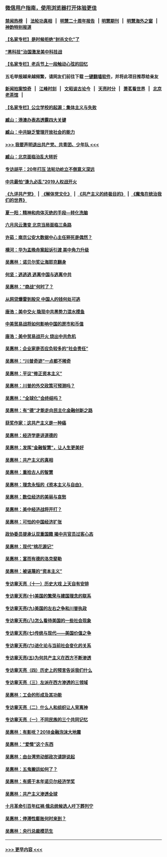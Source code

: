 ### [微信用户指南，使用浏览器打开体验更佳](https://github.com/gfw-breaker/banned-news1/blob/master/indexes/wechat-guide.md?t=0)
#### [禁闻热榜](热点新闻.md?t=0)  &nbsp;&nbsp;|&nbsp;&nbsp; [法轮功真相](https://github.com/gfw-breaker/truth/blob/master/README.md?t=0) &nbsp;&nbsp;|&nbsp;&nbsp; [明慧二十周年报告](https://github.com/gfw-breaker/mh-reports/blob/master/README.md?t=0) &nbsp;&nbsp;|&nbsp;&nbsp;[明慧期刊](https://github.com/gfw-breaker/mh-qikan) &nbsp;&nbsp;|&nbsp;&nbsp; [明慧海外之窗](https://github.com/gfw-breaker/mh-news/blob/master/README.md?t=0) &nbsp;&nbsp;|&nbsp;&nbsp; [神韵特别报道](https://github.com/gfw-breaker/mh-news/blob/master/shenyun.md?t=0)
#### [【名家专栏】是时候拒绝“封杀文化”了](../pages/nsc423/n11814093.md?t=02152333) 
#### [“黑科技”治国激发美中科技战](../pages/nsc423/n11638056.md?t=02152333) 
#### [【名家专栏】老兵节上一段触动心弦的回忆](../pages/nsc423/n11646016.md?t=02152333) 
#### 五毛举报越来越频繁，请网友们前往下载 [一键翻墙软件](https://github.com/gfw-breaker/ssr-accounts)，并将此项目推荐给亲友
#### [新闻拍案惊奇](https://github.com/gfw-breaker/banned-news1/blob/master/pages/link4.md) &nbsp;&nbsp;|&nbsp;&nbsp; [江峰时刻](https://github.com/gfw-breaker/banned-news1/blob/master/pages/link4.md) &nbsp;&nbsp;|&nbsp;&nbsp; [文昭谈古论今](https://github.com/gfw-breaker/banned-news1/blob/master/pages/link4.md) &nbsp;&nbsp;|&nbsp;&nbsp; [天亮时分](https://github.com/gfw-breaker/banned-news1/blob/master/pages/link4.md) &nbsp;&nbsp;|&nbsp;&nbsp; [萧茗看世界](https://github.com/gfw-breaker/banned-news1/blob/master/pages/link4.md) &nbsp;&nbsp;|&nbsp;&nbsp; [北京老茶馆](https://github.com/gfw-breaker/banned-news1/blob/master/pages/link4.md) &nbsp;&nbsp;|&nbsp;&nbsp; 
#### [【名家专栏】公立学校的起源：集体主义与失败](../pages/nsc423/n11601833.md?t=02152333) 
#### [臧山：港澳办表态透露四大关键](../pages/nsc423/n11421628.md?t=02152333) 
#### [臧山：中共缺乏管理开放社会的能力](../pages/nsc423/n11407457.md?t=02152333) 
#### [>>> 我要声明退出共产党、共青团、少年队 <<<](https://github.com/begood0513/goodnews/blob/master/quit/letter.md) 
#### [臧山：北京面临治乱大转折](../pages/nsc423/n11406895.md?t=02152333) 
#### [专访胡平：20年打压 法轮功屹立不倒意义深远](../pages/nsc423/n11398800.md?t=02152333) 
#### [中共最怕“逢九必乱”2019人权战开火](../pages/nsc423/n11385248.md?t=02152333) 
#### [《九评共产党》](https://github.com/begood0513/9ping.md/blob/master/README.md) &nbsp;|&nbsp; [《解体党文化》](../../../../jtdwh.md/blob/master/README.md)  &nbsp;|&nbsp; [《共产主义的终极目的》](../../../../gczydzjmd.md/blob/master/README.md) &nbsp;|&nbsp; [《魔鬼在统治我们的世界》](../../../../mgztzwmdsj.md/blob/master/README.md) 
#### [夏一阳：精神和肉体灭绝的手段—转化洗脑](../pages/nsc423/n11368250.md?t=02152333) 
#### [六月风云激变 北京当局面临三条路](../pages/nsc423/n11313668.md?t=02152333) 
#### [许茹：南京公安大数据中心主任猝死是偶然？](../pages/nsc423/n11064744.md?t=02152333) 
#### [横河：华为孟晚舟案起诉引渡 美中角力升级](../pages/nsc423/n11027230.md?t=02152333) 
#### [吴惠林：诺贝尔奖让海耶克翻身](../pages/nsc423/n10890049.md?t=02152333) 
#### [何坚：逃逃逃 逃离中国与逃离中共](../pages/nsc423/n10592891.md?t=02152333) 
#### [吴惠林：“商战”何时了？](../pages/nsc423/n10573558.md?t=02152333) 
#### [从网贷爆雷到股灾 中国人的钱何处可逃](../pages/nsc423/n10572800.md?t=02152333) 
#### [唐浩：美中交火 隐现中共黑势力混水摸鱼](../pages/nsc423/n10544040.md?t=02152333) 
#### [中美贸易战将如何影响中国的房市和币值](../pages/nsc423/n10543697.md?t=02152333) 
#### [唐浩：美中贸易战开火 烧出中共危机](../pages/nsc423/n10540126.md?t=02152333) 
#### [吴惠林：企业家是否应负较多的“社会责任”](../pages/nsc423/n10535022.md?t=02152333) 
#### [吴惠林：“川普奇迹”一点都不稀奇](../pages/nsc423/n10512808.md?t=02152333) 
#### [吴惠林：平议“修正资本主义”](../pages/nsc423/n10495724.md?t=02152333) 
#### [吴惠林：川普的外交政策可预测吗？](../pages/nsc423/n10462387.md?t=02152333) 
#### [吴惠林：“全球化”会终结吗？](../pages/nsc423/n10452838.md?t=02152333) 
#### [吴惠林：有“德”才能走向民主化金融创新之路](../pages/nsc423/n10432292.md?t=02152333) 
#### [获奖作家：这共产主义是一种癌](../pages/nsc423/n10431541.md?t=02152333) 
#### [吴惠林：经济学是讲道德的](../pages/nsc423/n10398014.md?t=02152333) 
#### [吴惠林：发挥“金融智慧”，让人生更美好](../pages/nsc423/n10375019.md?t=02152333) 
#### [吴惠林：共产主义的真相](../pages/nsc423/n10351394.md?t=02152333) 
#### [吴惠林：重拾古人的智慧](../pages/nsc423/n10337691.md?t=02152333) 
#### [吴惠林：理念永恒的《资本主义与自由》](../pages/nsc423/n10316274.md?t=02152333) 
#### [吴惠林：数位经济的美丽与哀愁](../pages/nsc423/n10292946.md?t=02152333) 
#### [吴惠林：美中经济战将开打？](../pages/nsc423/n10258825.md?t=02152333) 
#### [吴惠林：可怕的中国经济扩张](../pages/nsc423/n10219147.md?t=02152333) 
#### [政协委员提承认双重国籍 揭中共官员过客心态](../pages/nsc423/n10208809.md?t=02152333) 
#### [吴惠林：现代“桃花源记”](../pages/nsc423/n10185234.md?t=02152333) 
#### [吴惠林：富而有德的洛克斐勒](../pages/nsc423/n10142264.md?t=02152333) 
#### [吴惠林：被诬蔑的“资本主义”](../pages/nsc423/n10124816.md?t=02152333) 
#### [专访章天亮（十一）历史大戏 上天自有安排](../pages/nsc423/n10094905.md?t=02152333) 
#### [专访章天亮(十)美国的繁荣与建国理念的联系](../pages/nsc423/n10094899.md?t=02152333) 
#### [专访章天亮(九)美国的左右之争和川普执政](../pages/nsc423/n10094889.md?t=02152333) 
#### [专访章天亮(八)怎么看待美国的一些社会现象](../pages/nsc423/n10094857.md?t=02152333) 
#### [专访章天亮(七)传统与现代——美国价值之争](../pages/nsc423/n10093140.md?t=02152333) 
#### [专访章天亮(六)进化论与当前社会变化的关系](../pages/nsc423/n10092036.md?t=02152333) 
#### [专访章天亮(五)为何共产主义在西方不断渗透](../pages/nsc423/n10083620.md?t=02152333) 
#### [专访章天亮（四）历史上的预言告诉我们什么](../pages/nsc423/n10083606.md?t=02152333) 
#### [专访章天亮（三）左派在西方渗透的三领域](../pages/nsc423/n10081115.md?t=02152333) 
#### [吴惠林：工会的形成及其功能](../pages/nsc423/n10080633.md?t=02152333) 
#### [专访章天亮（二）什么人和组织让人背离神](../pages/nsc423/n10076637.md?t=02152333) 
#### [专访章天亮（一）不同民族的三个共同记忆](../pages/nsc423/n10074188.md?t=02152333) 
#### [吴惠林：有影呒？2018金融泡沫大地震](../pages/nsc423/n10040534.md?t=02152333) 
#### [吴惠林：“爱情”这个东西](../pages/nsc423/n10019423.md?t=02152333) 
#### [吴惠林：由台湾劳动部政次请辞说起](../pages/nsc423/n9979679.md?t=02152333) 
#### [吴惠林：五鬼搬运如何了？](../pages/nsc423/n9925338.md?t=02152333) 
#### [吴惠林：有感于本年诺贝尔经济学奖](../pages/nsc423/n9871883.md?t=02152333) 
#### [吴惠林：共产主义渗透全球](../pages/nsc423/n9812748.md?t=02152333) 
#### [十月革命引百年红祸 俄总统候选人吁下葬列宁](../pages/nsc423/n9810182.md?t=02152333) 
#### [吴惠林：停滞性膨胀何时来到？](../pages/nsc423/n9764136.md?t=02152333) 
#### [吴惠林：央行总裁模范生](../pages/nsc423/n9728134.md?t=02152333) 

----
#### [ >>> 更早内容 <<< ](../indexes/nsc423-earlier.md)
